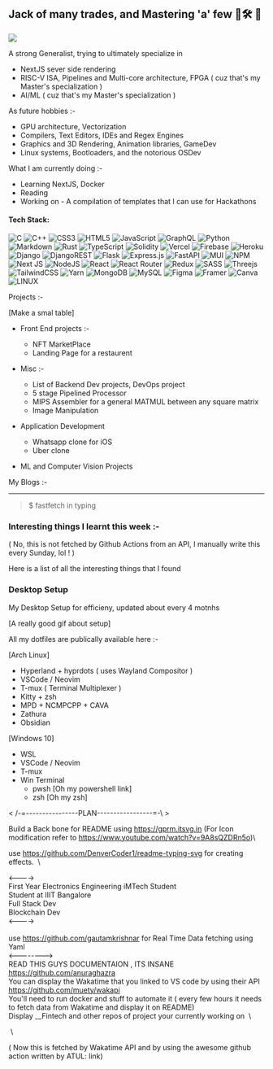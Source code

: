 ## Jack of many trades, and Mastering 'a' few 🔨🛠 🚀

![](./assets/Banner-gradients.png)

A strong Generalist, trying to ultimately specialize in 
- NextJS sever side rendering  
- RISC-V ISA, Pipelines and Multi-core architecture, FPGA ( cuz that's my Master's specialization )
- AI/ML ( cuz that's my Master's specialization )

As future hobbies :-
- GPU architecture, Vectorization 
- Compilers, Text Editors, IDEs and Regex Engines
- Graphics and 3D Rendering, Animation libraries, GameDev
- Linux systems, Bootloaders, and the notorious OSDev



What I am currently doing :-
- Learning NextJS, Docker  
- Reading 
- Working on - A compilation of templates that I can use for Hackathons 

#### Tech Stack:
![C](https://img.shields.io/badge/c-%2300599C.svg?style=for-the-badge&logo=c&logoColor=white) ![C++](https://img.shields.io/badge/c++-%2300599C.svg?style=for-the-badge&logo=c%2B%2B&logoColor=white) ![CSS3](https://img.shields.io/badge/css3-%231572B6.svg?style=for-the-badge&logo=css3&logoColor=white) ![HTML5](https://img.shields.io/badge/html5-%23E34F26.svg?style=for-the-badge&logo=html5&logoColor=white) ![JavaScript](https://img.shields.io/badge/javascript-%23323330.svg?style=for-the-badge&logo=javascript&logoColor=%23F7DF1E) ![GraphQL](https://img.shields.io/badge/-GraphQL-E10098?style=for-the-badge&logo=graphql&logoColor=white) ![Python](https://img.shields.io/badge/python-3670A0?style=for-the-badge&logo=python&logoColor=ffdd54) ![Markdown](https://img.shields.io/badge/markdown-%23000000.svg?style=for-the-badge&logo=markdown&logoColor=white) ![Rust](https://img.shields.io/badge/rust-%23000000.svg?style=for-the-badge&logo=rust&logoColor=white) ![TypeScript](https://img.shields.io/badge/typescript-%23007ACC.svg?style=for-the-badge&logo=typescript&logoColor=white) ![Solidity](https://img.shields.io/badge/Solidity-%23363636.svg?style=for-the-badge&logo=solidity&logoColor=white) ![Vercel](https://img.shields.io/badge/vercel-%23000000.svg?style=for-the-badge&logo=vercel&logoColor=white) ![Firebase](https://img.shields.io/badge/firebase-%23039BE5.svg?style=for-the-badge&logo=firebase) ![Heroku](https://img.shields.io/badge/heroku-%23430098.svg?style=for-the-badge&logo=heroku&logoColor=white) ![Django](https://img.shields.io/badge/django-%23092E20.svg?style=for-the-badge&logo=django&logoColor=white) ![DjangoREST](https://img.shields.io/badge/DJANGO-REST-ff1709?style=for-the-badge&logo=django&logoColor=white&color=ff1709&labelColor=gray) ![Flask](https://img.shields.io/badge/flask-%23000.svg?style=for-the-badge&logo=flask&logoColor=white) ![Express.js](https://img.shields.io/badge/express.js-%23404d59.svg?style=for-the-badge&logo=express&logoColor=%2361DAFB) ![FastAPI](https://img.shields.io/badge/FastAPI-005571?style=for-the-badge&logo=fastapi) ![MUI](https://img.shields.io/badge/MUI-%230081CB.svg?style=for-the-badge&logo=material-ui&logoColor=white) ![NPM](https://img.shields.io/badge/NPM-%23000000.svg?style=for-the-badge&logo=npm&logoColor=white) ![Next JS](https://img.shields.io/badge/Next-black?style=for-the-badge&logo=next.js&logoColor=white) ![NodeJS](https://img.shields.io/badge/node.js-6DA55F?style=for-the-badge&logo=node.js&logoColor=white) ![React](https://img.shields.io/badge/react-%2320232a.svg?style=for-the-badge&logo=react&logoColor=%2361DAFB) ![React Router](https://img.shields.io/badge/React_Router-CA4245?style=for-the-badge&logo=react-router&logoColor=white) ![Redux](https://img.shields.io/badge/redux-%23593d88.svg?style=for-the-badge&logo=redux&logoColor=white) ![SASS](https://img.shields.io/badge/SASS-hotpink.svg?style=for-the-badge&logo=SASS&logoColor=white) ![Threejs](https://img.shields.io/badge/threejs-black?style=for-the-badge&logo=three.js&logoColor=white) ![TailwindCSS](https://img.shields.io/badge/tailwindcss-%2338B2AC.svg?style=for-the-badge&logo=tailwind-css&logoColor=white) ![Yarn](https://img.shields.io/badge/yarn-%232C8EBB.svg?style=for-the-badge&logo=yarn&logoColor=white) ![MongoDB](https://img.shields.io/badge/MongoDB-%234ea94b.svg?style=for-the-badge&logo=mongodb&logoColor=white) ![MySQL](https://img.shields.io/badge/mysql-%2300f.svg?style=for-the-badge&logo=mysql&logoColor=white) 	![Figma](https://img.shields.io/badge/figma-%23F24E1E.svg?style=for-the-badge&logo=figma&logoColor=white) ![Framer](https://img.shields.io/badge/Framer-black?style=for-the-badge&logo=framer&logoColor=blue) ![Canva](https://img.shields.io/badge/Canva-%2300C4CC.svg?style=for-the-badge&logo=Canva&logoColor=white) ![LINUX](https://img.shields.io/badge/Linux-FCC624?style=for-the-badge&logo=linux&logoColor=black)


Projects :- 

[Make a smal table]

- Front End projects :- 
    - NFT MarketPlace 
    - Landing Page for a restaurent

- Misc :- 
    - List of Backend Dev projects, DevOps project
    - 5 stage Pipelined Processor
    - MIPS Assembler for a general MATMUL between any square matrix 
    - Image Manipulation 

- Application Development 
    - Whatsapp clone for iOS
    - Uber clone

- ML and Computer Vision Projects



My Blogs :-

---  


> $ fastfetch in typing





### Interesting things I learnt this week :- 
( No, this is not fetched by Github Actions from an API, I manually write this every Sunday, lol ! )

Here is a list of all the interesting things that I found 

### Desktop Setup

My Desktop Setup for efficieny, updated about every 4 motnhs

[A really good gif about setup]

All my dotfiles are publically available here :-

[Arch Linux]
- Hyperland + hyprdots ( uses Wayland Compositor )
- VSCode / Neovim
- T-mux ( Terminal Multiplexer )
- Kitty + zsh 
- MPD + NCMPCPP + CAVA 
- Zathura
- Obsidian

[Windows 10]
- WSL
- VSCode / Neovim
- T-mux
- Win Terminal  
    - pwsh [Oh my powershell link]
    - zsh  [Oh my zsh]


< /-=----------------PLAN-----------------=-\ >

Build a Back bone for README using https://gprm.itsvg.in (For Icon modification refer to https://www.youtube.com/watch?v=9A8sQZDRn5o)\

use https://github.com/DenverCoder1/readme-typing-svg for creating effects. &nbsp;\

<----> &nbsp;\
First Year Electronics Engineering iMTech Student &nbsp;\
Student at IIIT Bangalore &nbsp;\
Full Stack Dev &nbsp;\
Blockchain Dev &nbsp;\
<---->\
&nbsp;\
use https://github.com/gautamkrishnar for Real Time Data fetching using Yaml &nbsp;\
<--------> &nbsp;\
READ THIS GUYS DOCUMENTAION , ITS INSANE https://github.com/anuraghazra &nbsp;\
You can display the Wakatime that you linked  to VS code by using their API https://github.com/muety/wakapi &nbsp;\
You'll need to run docker and stuff to automate it ( every few hours it needs to fetch data from Wakatime and display it on README) &nbsp;\
Display __Fintech and other repos of project your currently working on &nbsp;\

&nbsp;\

( Now this is fetched by Wakatime API and by using the awesome github action written by ATUL: link)

<!--START_SECTION:waka-->
<!--END_SECTION:waka-->





